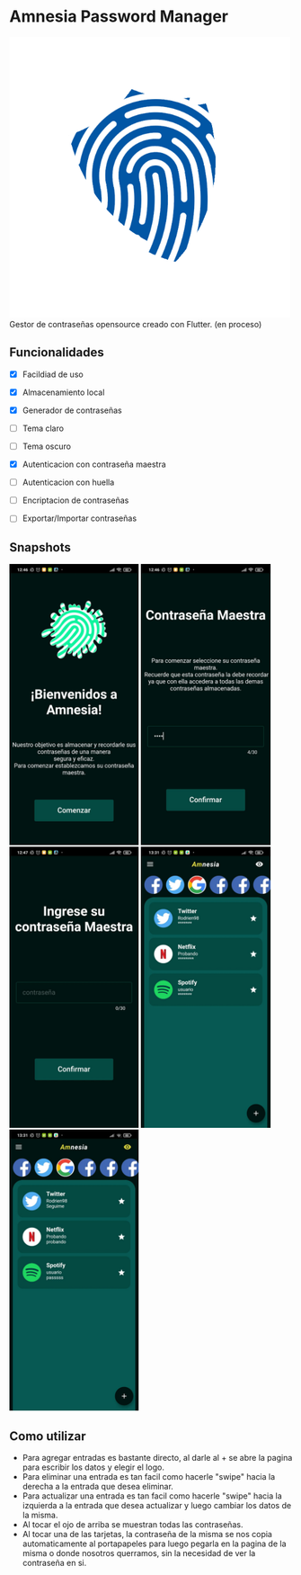 # Amnesia Password Manager
<img src="/assets/icon.png" height= "500">
Gestor de contraseñas opensource creado con Flutter. (en proceso) 

## Funcionalidades 
- [x] Facildiad de uso
- [x] Almacenamiento local
- [x] Generador de contraseñas
- [ ] Tema claro
- [ ] Tema oscuro
- [x] Autenticacion con contraseña maestra
- [ ] Autenticacion con huella 
- [ ] Encriptacion de contraseñas 
- [ ] Exportar/Importar contraseñas


## Snapshots
<img src="/Snapshots/Ejemplo19.jpeg" height= "500">
<img src="/Snapshots/Ejemplo20.jpeg" height= "500">
<img src="/Snapshots/Ejemplo21.jpeg" height= "500">
<img src="/Snapshots/Ejemplo22.jpeg" height= "500">
<img src="/Snapshots/Ejemplo23.jpeg" height= "500">


## Como utilizar
- Para agregar entradas es bastante directo, al darle al + se abre la pagina para escribir los datos y elegir el logo.
- Para eliminar una entrada es tan facil como hacerle "swipe" hacia la derecha a la entrada que desea eliminar.
- Para actualizar una entrada es tan facil como hacerle "swipe" hacia la izquierda a la entrada que desea actualizar y luego cambiar los datos de la misma.
- Al tocar el ojo de arriba se muestran todas las contraseñas.
- Al tocar una de las tarjetas, la contraseña de la misma se nos copia automaticamente al portapapeles para luego pegarla en la pagina de la misma o donde nosotros querramos, sin la necesidad de ver la contraseña en si.

<!-- 
## A actualizar/agregar/cambiar
- Agregar encriptacion de las contraseñas (https://pub.dev/packages/encrypt,https://pub.dev/packages/aes_crypt)
- Tema claro, tema oscuro y el actual es el tema amnesia (a lo tw)

user preferences para guardar cosas de theme:
https://medium.com/flutter-community/shared-preferences-how-to-save-flutter-application-settings-and-user-preferences-for-later-554d08671ae9
agrregar iconos de:
-->

<!-- 
COMANDOS UTILES
- Actualizar el icono de la app
    flutter pub run flutter_launcher_icons:main
- Crear el APK
    flutter build apk --split-per-abi (en la raiz del directorio)
-->

<!-- IDEA LOGO
    el escudo actual pero con la huella del anterior
-->